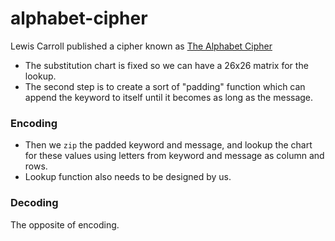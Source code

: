 # alphabet-cipher

Lewis Carroll published a cipher known as
[The Alphabet Cipher](http://en.wikipedia.org/wiki/The_Alphabet_Cipher)

* The substitution chart is fixed so we can have a 26x26 matrix for the lookup.
* The second step is to create a sort of "padding" function which can append the keyword to itself until it becomes as long as the message. 

### Encoding

* Then we `zip` the padded keyword and message, and lookup the chart for these values using letters from keyword and message as column and rows.
* Lookup function also needs to be designed by us.

### Decoding

The opposite of encoding.

